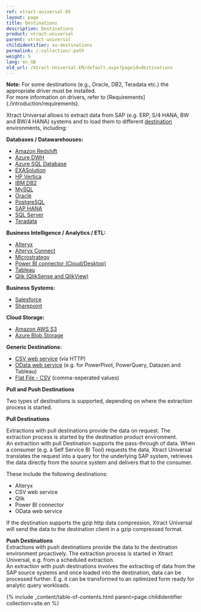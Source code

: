 ```yaml
---
ref: xtract-universal-05
layout: page
title: Destinations
description: Destinations
product: xtract-universal
parent: xtract-universal
childidentifier: xu-destinations
permalink: /:collection/:path
weight: 5
lang: en_GB
old_url: /Xtract-Universal-EN/default.aspx?pageid=destinations
---
```


<div class="alert alert-info">
  <i class="fas fa-info-circle"></i> <strong>Note:</strong> For some destinations (e.g., Oracle, DB2, Teradata etc.) the appropriate driver must be installed. 
</div>
For more information on drivers, refer to [Requirements](./introduction/requirements).

Xtract Universal allows to extract data from SAP (e.g. ERP, S/4 HANA, BW and BW/4 HANA) systems and to load them to different [destination]() environments, including:  

**Databases / Datawarehouses:**<br>
- [Amazon Redshift](./xu-destinations/amzon-redshift) 
- [Azure DWH](./xu-destinations/azure-dwh) 
- [Azure SQL Database](./xu-destinations/microsoft-sql-server) 
- [EXASolution](./xu-destinations/exasol) 
- [HP Vertica](./xu-destinations/hp-vertica) 
- [IBM DB2](./xu-destinations/ibm-db2) 
- [MySQL](./xu-destinations/mysql) 
- [Oracle](./xu-destinations/oracle) 
- [PostgreSQL](./xu-destinations/postgreSQL)
- [SAP HANA](./xu-destinations/sap-hana) 
- [SQL Server](./xu-destinations/microsoft-sql-server) 
- [Teradata](./xu-destinations/teradata) 

**Business Intelligence / Analytics / ETL:**<br>
- [Alteryx](./xu-destinations/alteryx) 
- [Alteryx Connect](./xu-destinations/alteryx-connect) 
- [Microstrategy](./xu-destinations/microstrategy)
- [Power BI connector (Cloud/Desktop)](./xu-destinations/Power-BI-Connector) 
- [Tableau](./xu-destinations/tableau) 
- [Qlik (QlikSense and QlikView)](./xu-destinations/qliksense-qlikview) 

**Business Systems:** 
- [Salesforce](./xu-destinations/salesforce) 
- [Sharepoint](./xu-destinations/sharepoint) 

**Cloud Storage:**
- [Amazon AWS S3](./xu-destinations/amazon-aws-s3)
- [Azure Blob Storage](./xu-destinations/azure-blob-storage) 

**Generic Destinations:** 
- [CSV web service](./xu-destinations/csv-via-http) (via HTTP)
- [OData web service](./xu-destinations/odata)  (e.g. for PowerPivot, PowerQuery, Datazen and Tableau)      
- [Flat File - CSV](./xu-destinations/csv-flat-file)  (comma-seperated values)
            
            
**Pull and Push Destinations**

Two types of destinations is supported, depending on where the extraction process is started.  

**Pull Destinations**

Extractions with pull destinations provide the data on request. The extraction process is started by the destination product environment. <br>
An extraction with  pull Destination supports the pass-through of data. When a consumer (e.g. a Self Service BI Tool) requests the data, 
Xtract Universal translates the request into a query for the underlying SAP system, retrieves the data directly from the source system and delivers that to the consumer.

These include the following destinations: 
- Alteryx
- CSV web service
- Qlik
- Power BI connector
- OData web service

If the destination supports the gzip http data compression, Xtract Universal will send the data to the destination client in a gzip compressed format.
           

**Push Destinations**<br>
Extractions with push destinations provide the data to the destination environment proactively. The extraction process is started in Xtract Universal, e.g. from a scheduled extraction. <br>
An extraction with push destinations involves the extracting of data from the SAP source systems and once loaded into the destination, data can be processed further. E.g. it can be transformed to an optimized form ready for analytic query workloads.


{% include _content/table-of-contents.html parent=page.childidentifier collection=site.en %}
<!--stackedit_data:
eyJoaXN0b3J5IjpbLTE0MTc2MzUwMDFdfQ==
-->
